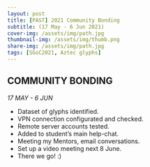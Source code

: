 ```yaml
---
layout: post
title: [PAST] 2021 Community Bonding
subtitle: (17 May - 6 Jun 2021)
cover-img: /assets/img/path.jpg
thumbnail-img: /assets/img/thumb.png
share-img: /assets/img/path.jpg
tags: [SGoC2021, Aztec glyphs]
---
```


## COMMUNITY BONDING
*17 MAY - 6 JUN*

- Dataset of glyphs identified.
- VPN connection configurated and checked.
- Remote server accounts tested.
- Added to student’s main help-chat.
- Meeting my Mentors, email conversations.
- Set up a video meeting next 8 June.
- There we go! :)
